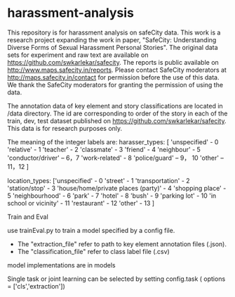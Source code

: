 # harassment-analysis
This repository is for harassment analysis on safeCity data. This work is a research project expanding the work in paper, "SafeCity: Understanding Diverse Forms of Sexual Harassment Personal Stories".
The original data sets for experiment and raw text are available on https://github.com/swkarlekar/safecity. The reports is public available on http://www.maps.safecity.in/reports.
Please contact SafeCity moderators at http://maps.safecity.in/contact for permission before the use of this data. We thank the SafeCity moderators for granting the permission of using the data.

The annotation data of key element and story classifications are located in /data directory. The id are corresponding to order of the story
in each of the train, dev, test dataset published on https://github.com/swkarlekar/safecity. This data is for research purposes only.



The meaning of the integer labels are:
harasser_types:
[
'unspecified' - 0
'relative' - 1
'teacher' - 2
'classmate' - 3 
'friend' - 4
'neighbour' - 5 
'conductor/driver' – 6，7 
'work-related' - 8
'police/guard' – 9， 10
'other' – 11，12
]


location_types:
 ['unspecified' -  0
'street' -  1
'transportation' - 2 
'station/stop' -  3
'house/home/private places (party)' -  4
'shopping place' -  5
'neighbourhood' -  6
'park' -  7
'hotel' -  8
'bush' -  9
'parking lot' -  10
'in school or vicinity' - 11 
'restaurant' - 12
'other' - 13
]

Train and Eval

use trainEval.py to train a model specified by a config file.
- The "extraction_file" refer to path to key element annotation files (.json).
- The "classification_file" refer to class label file (.csv)

model implementations are in models

Single task or joint learning can be selected by setting config.task ( options = ['cls','extraction'])

